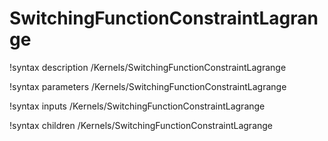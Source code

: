 <!-- MOOSE Documentation Stub: Remove this when content is added. -->

# SwitchingFunctionConstraintLagrange
!syntax description /Kernels/SwitchingFunctionConstraintLagrange

!syntax parameters /Kernels/SwitchingFunctionConstraintLagrange

!syntax inputs /Kernels/SwitchingFunctionConstraintLagrange

!syntax children /Kernels/SwitchingFunctionConstraintLagrange

